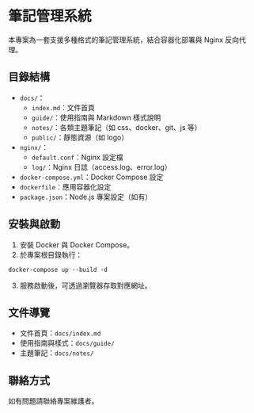 # 筆記管理系統

本專案為一套支援多種格式的筆記管理系統，結合容器化部署與 Nginx 反向代理。

## 目錄結構

- `docs/`：
  - `index.md`：文件首頁
  - `guide/`：使用指南與 Markdown 樣式說明
  - `notes/`：各類主題筆記（如 css、docker、git、js 等）
  - `public/`：靜態資源（如 logo）
- `nginx/`：
  - `default.conf`：Nginx 設定檔
  - `log/`：Nginx 日誌（access.log、error.log）
- `docker-compose.yml`：Docker Compose 設定
- `dockerfile`：應用容器化設定
- `package.json`：Node.js 專案設定（如有）

## 安裝與啟動

1. 安裝 Docker 與 Docker Compose。
2. 於專案根目錄執行：

```shell
docker-compose up --build -d
```

3. 服務啟動後，可透過瀏覽器存取對應網址。

## 文件導覽

- 文件首頁：`docs/index.md`
- 使用指南與樣式：`docs/guide/`
- 主題筆記：`docs/notes/`

## 聯絡方式

如有問題請聯絡專案維護者。
